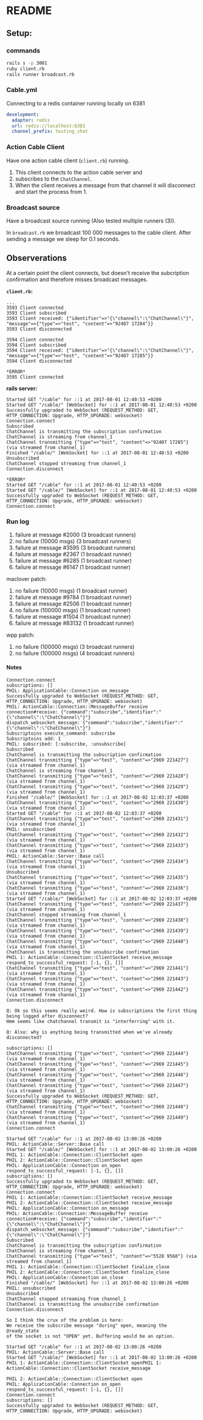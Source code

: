 # README

## Setup:

### commands

```bash
rails s -p 3001
ruby client.rb
rails runner broadcast.rb
```

### Cable.yml

Connecting to a redis container running locally on 6381

```yaml
development:
  adapter: redis
  url: redis://localhost:6381
  channel_prefix: testing_chat
```

### Action Cable Client

Have one action cable client (`client.rb`) running.

1. This client connects to the action cable server and
2. subscribes to the `ChatChannel`.
3. When the client receives a message from that channel it will disconnect and
   start the process from 1.

### Broadcast source

Have a broadcast source running (Also tested multiple runners (3)).

In `broadcast.rb` we broadcast 100 000 messages to the cable client. After
sending a message we sleep for 0.1 seconds.

## Observerations

At a certain point the client connects, but doesn't receive the subcription
confirmation and therefore misses broadcast messages.

**`client.rb`:**

```log
...
3593 Client connected
3593 Client subscribed
3593 Client received: {"identifier"=>"{\"channel\":\"ChatChannel\"}", "message"=>{"type"=>"test", "content"=>"92407 17284"}}
3593 Client disconnected

3594 Client connected
3594 Client subscribed
3594 Client received: {"identifier"=>"{\"channel\":\"ChatChannel\"}", "message"=>{"type"=>"test", "content"=>"92407 17285"}}
3594 Client disconnected

*ERROR*
3595 Client connected
```

**rails server:**

```log
Started GET "/cable" for ::1 at 2017-08-01 12:40:53 +0200
Started GET "/cable/" [WebSocket] for ::1 at 2017-08-01 12:40:53 +0200
Successfully upgraded to WebSocket (REQUEST_METHOD: GET, HTTP_CONNECTION: Upgrade, HTTP_UPGRADE: websocket)
Connection.connect
Subscribed
ChatChannel is transmitting the subscription confirmation
ChatChannel is streaming from channel_1
ChatChannel transmitting {"type"=>"test", "content"=>"92407 17285"} (via streamed from channel_1)
Finished "/cable/" [WebSocket] for ::1 at 2017-08-01 12:40:53 +0200
Unsubscribed
ChatChannel stopped streaming from channel_1
Connection.disconnect

*ERROR*
Started GET "/cable" for ::1 at 2017-08-01 12:40:53 +0200
Started GET "/cable/" [WebSocket] for ::1 at 2017-08-01 12:40:53 +0200
Successfully upgraded to WebSocket (REQUEST_METHOD: GET, HTTP_CONNECTION: Upgrade, HTTP_UPGRADE: websocket)
Connection.connect
```

### Run log

1. failure at message #2000  (3 broadcast runners)
2. no failure (10000 msgs)   (3 broadcast runners)
3. failure at message #3595  (3 broadcast runners)
4. failure at message #2367  (1 broadcast runner)
5. failure at message #6285  (1 broadcast runner)
6. failure at message #6147  (1 broadcast runner)

maclover patch:
1. no failure (10000 msgs)   (1 broadcast runner)
2. failure at message #9784  (1 broadcast runner)
3. failure at message #2506  (1 broadcast runner)
4. no failure (100000 msgs)  (1 broadcast runner)
5. failure at message #1504  (1 broadcast runner)
6. failure at message #83132 (1 broadcast runner)

wpp patch:
1. no failure (100000 msgs)  (3 broadcast runners)
2. no failure (100000 msgs)  (4 broadcast runners)

#### Notes

```log
Connection.connect
subscriptions: []
PHIL: ApplicationCable::Connection on_message
Successfully upgraded to WebSocket (REQUEST_METHOD: GET, HTTP_CONNECTION: Upgrade, HTTP_UPGRADE: websocket)
PHIL: ActionCable::Connection::MessageBuffer receive
connection#receive: {"command":"subscribe","identifier":"{\"channel\":\"ChatChannel\"}"}
dispatch_websocket_message: {"command":"subscribe","identifier":"{\"channel\":\"ChatChannel\"}"}
Subscriptoins execute_command: subscribe
Subscriptoins add: 1
PHIL: subscribed: [:subscribe, :unsubscribe]
Subscribed
ChatChannel is transmitting the subscription confirmation
ChatChannel transmitting {"type"=>"test", "content"=>"2969 221427"} (via streamed from channel_1)
ChatChannel is streaming from channel_1
ChatChannel transmitting {"type"=>"test", "content"=>"2969 221428"} (via streamed from channel_1)
ChatChannel transmitting {"type"=>"test", "content"=>"2969 221429"} (via streamed from channel_1)
Finished "/cable/" [WebSocket] for ::1 at 2017-08-02 12:03:37 +0200
ChatChannel transmitting {"type"=>"test", "content"=>"2969 221430"} (via streamed from channel_1)
Started GET "/cable" for ::1 at 2017-08-02 12:03:37 +0200
ChatChannel transmitting {"type"=>"test", "content"=>"2969 221431"} (via streamed from channel_1)
PHIL: unsubscribed
ChatChannel transmitting {"type"=>"test", "content"=>"2969 221432"} (via streamed from channel_1)
ChatChannel transmitting {"type"=>"test", "content"=>"2969 221433"} (via streamed from channel_1)
PHIL: ActionCable::Server::Base call
ChatChannel transmitting {"type"=>"test", "content"=>"2969 221434"} (via streamed from channel_1)
Unsubscribed
ChatChannel transmitting {"type"=>"test", "content"=>"2969 221435"} (via streamed from channel_1)
ChatChannel transmitting {"type"=>"test", "content"=>"2969 221436"} (via streamed from channel_1)
Started GET "/cable/" [WebSocket] for ::1 at 2017-08-02 12:03:37 +0200
ChatChannel transmitting {"type"=>"test", "content"=>"2969 221437"} (via streamed from channel_1)
ChatChannel stopped streaming from channel_1
ChatChannel transmitting {"type"=>"test", "content"=>"2969 221438"} (via streamed from channel_1)
ChatChannel transmitting {"type"=>"test", "content"=>"2969 221439"} (via streamed from channel_1)
ChatChannel transmitting {"type"=>"test", "content"=>"2969 221440"} (via streamed from channel_1)
ChatChannel is transmitting the unsubscribe confirmation
PHIL 1: ActionCable::Connection::ClientSocket receive_message
respond_to_successful_request: [-1, {}, []]
ChatChannel transmitting {"type"=>"test", "content"=>"2969 221441"} (via streamed from channel_1)
ChatChannel transmitting {"type"=>"test", "content"=>"2969 221443"} (via streamed from channel_1)
ChatChannel transmitting {"type"=>"test", "content"=>"2969 221442"} (via streamed from channel_1)
Connection.disconnect

Q: Ok so this seems really weird. How is subscriptions the first thing being logged after disconnect?
Hmm seems like chatchannel transmit is "interferring" with it.

Q: Also: why is anything being transmitted when we've already disconnected?

subscriptions: []
ChatChannel transmitting {"type"=>"test", "content"=>"2969 221444"} (via streamed from channel_1)
ChatChannel transmitting {"type"=>"test", "content"=>"2969 221445"} (via streamed from channel_1)
ChatChannel transmitting {"type"=>"test", "content"=>"2969 221446"} (via streamed from channel_1)
ChatChannel transmitting {"type"=>"test", "content"=>"2969 221447"} (via streamed from channel_1)
Successfully upgraded to WebSocket (REQUEST_METHOD: GET, HTTP_CONNECTION: Upgrade, HTTP_UPGRADE: websocket)
ChatChannel transmitting {"type"=>"test", "content"=>"2969 221448"} (via streamed from channel_1)
ChatChannel transmitting {"type"=>"test", "content"=>"2969 221449"} (via streamed from channel_1)
Connection.connect
```

```log
Started GET "/cable" for ::1 at 2017-08-02 13:00:26 +0200
PHIL: ActionCable::Server::Base call
Started GET "/cable/" [WebSocket] for ::1 at 2017-08-02 13:00:26 +0200
PHIL 1: ActionCable::Connection::ClientSocket open
PHIL 2: ActionCable::Connection::ClientSocket open
PHIL: ApplicationCable::Connection on_open
respond_to_successful_request: [-1, {}, []]
subscriptions: []
Successfully upgraded to WebSocket (REQUEST_METHOD: GET, HTTP_CONNECTION: Upgrade, HTTP_UPGRADE: websocket)
Connection.connect
PHIL 1: ActionCable::Connection::ClientSocket receive_message
PHIL 2: ActionCable::Connection::ClientSocket receive_message
PHIL: ApplicationCable::Connection on_message
PHIL: ActionCable::Connection::MessageBuffer receive
connection#receive: {"command":"subscribe","identifier":"{\"channel\":\"ChatChannel\"}"}
dispatch_websocket_message: {"command":"subscribe","identifier":"{\"channel\":\"ChatChannel\"}"}
Subscribed
ChatChannel is transmitting the subscription confirmation
ChatChannel is streaming from channel_1
ChatChannel transmitting {"type"=>"test", "content"=>"5528 9568"} (via streamed from channel_1)
PHIL 1: ActionCable::Connection::ClientSocket finalize_close
PHIL 2: ActionCable::Connection::ClientSocket finalize_close
PHIL: ApplicationCable::Connection on_close
Finished "/cable/" [WebSocket] for ::1 at 2017-08-02 13:00:26 +0200
PHIL: unsubscribed
Unsubscribed
ChatChannel stopped streaming from channel_1
ChatChannel is transmitting the unsubscribe confirmation
Connection.disconnect

So I think the crux of the problem is here:
We receive the subscribe message "during" open, meaning the @ready_state
of the socket is not "OPEN" yet. Buffering would be an option.

Started GET "/cable" for ::1 at 2017-08-02 13:00:26 +0200
PHIL: ActionCable::Server::Base call
Started GET "/cable/" [WebSocket] for ::1 at 2017-08-02 13:00:26 +0200
PHIL 1: ActionCable::Connection::ClientSocket openPHIL 1: ActionCable::Connection::ClientSocket receive_message

PHIL 2: ActionCable::Connection::ClientSocket open
PHIL: ApplicationCable::Connection on_open
respond_to_successful_request: [-1, {}, []]
Connection.connect
subscriptions: []
Successfully upgraded to WebSocket (REQUEST_METHOD: GET, HTTP_CONNECTION: Upgrade, HTTP_UPGRADE: websocket)
```
